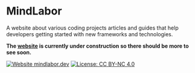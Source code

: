 # MindLabor

A website about various coding projects articles and guides that help developers getting started with new frameworks and technologies. 


**The [website](https://mindlabor.dev) is currently under construction so there should be more to see soon.**

[![Website mindlabor.dev](https://img.shields.io/website-up-down-green-red/http/mindlabor.dev.svg)](https://mindlabor.dev) [![License: CC BY-NC 4.0](https://img.shields.io/badge/License-CC%20BY--NC%204.0-lightgrey.svg)](https://creativecommons.org/licenses/by-nc/4.0/)
